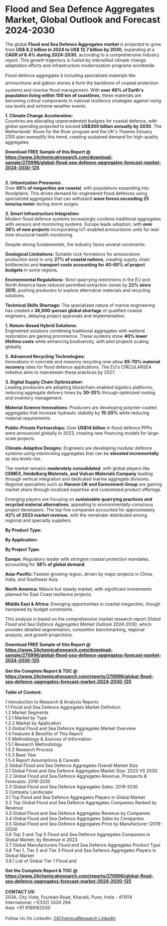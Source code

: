 <h1>Flood and Sea Defence Aggregates Market, Global Outlook and Forecast 2024-2030</h1><p>The global <strong>Flood and Sea Defence Aggregates market</strong> is projected to grow from <strong>US$ 8.2 billion in 2024 to US$ 12.7 billion by 2030</strong>, expanding at a <strong>CAGR of 6.4% during 2024-2030</strong>, according to a comprehensive industry report. This growth trajectory is fueled by intensified climate change adaptation efforts and infrastructure modernization programs worldwide.</p><p>Flood defence aggregates â including specialized materials like armourstone and gabion stones â form the backbone of coastal protection systems and riverine flood management. With <strong>over 40% of Earth's population living within 100 km of coastlines</strong>, these materials are becoming critical components in national resilience strategies against rising sea levels and extreme weather events.</p><p><strong>1. Climate Change Acceleration:</strong><br>
Countries are allocating unprecedented budgets for coastal defence, with global spending projected to exceed <strong>US$300 billion annually by 2030</strong>. The Netherlands' Room for the River program and the UK's Thames Estuary 2100 plan exemplify this trend, creating sustained demand for high-quality aggregates.</p><div><b>Download FREE Sample of this Report @ 
            <a href="https://www.24chemicalresearch.com/download-sample/270996/global-flood-sea-defence-aggregates-forecast-market-2024-2030-125">
            https://www.24chemicalresearch.com/download-sample/270996/global-flood-sea-defence-aggregates-forecast-market-2024-2030-125</a></b></div><br><p><strong>2. Urbanization Pressures:</strong><br>
Over <strong>60% of megacities are coastal</strong>, with populations expanding into floodplains. This drives demand for engineered flood defences using specialized aggregates that can withstand <strong>wave forces exceeding 25 tons/sq meter</strong> during storm surges.</p><p><strong>3. Smart Infrastructure Integration:</strong><br>
Modern flood defence systems increasingly combine traditional aggregates with sensors and monitoring systems. Europe leads adoption, with <strong>over 38% of new projects</strong> incorporating IoT-enabled armourstone units for real-time structural health monitoring.</p><p>Despite strong fundamentals, the industry faces several constraints:</p><p><strong>Geological Limitations:</strong> Suitable rock formations for armourstone production exist in only <strong>27% of coastal nations</strong>, creating supply chain bottlenecks and <strong>transport costs accounting for 40-60% of project budgets</strong> in some regions.</p><p><strong>Environmental Regulations:</strong> Strict quarrying restrictions in the EU and North America have reduced permitted extraction zones by <strong>22% since 2015</strong>, pushing producers to explore alternative materials and recycling solutions.</p><p><strong>Technical Skills Shortage:</strong> The specialized nature of marine engineering has created a <strong>38,000-person global shortage</strong> of qualified coastal engineers, delaying project approvals and implementation.</p><p><strong>1. Nature-Based Hybrid Solutions:</strong><br>
Engineered solutions combining traditional aggregates with wetland restoration are gaining prominence. These systems show <strong>40% lower lifetime costs</strong> while enhancing biodiversity, with pilot projects scaling globally.</p><p><strong>2. Advanced Recycling Technologies:</strong><br>
Innovations in concrete and masonry recycling now allow <strong>65-70% material recovery</strong> rates for flood defence applications. The EU's CIRCULARSEA initiative aims to mainstream these practices by 2027.</p><p><strong>3. Digital Supply Chain Optimization:</strong><br>
Leading producers are adopting blockchain-enabled logistics platforms, reducing aggregate delivery times by <strong>30-35%</strong> through optimized routing and inventory management.</p><p><strong>Material Science Innovations:</strong> Producers are developing polymer-coated aggregates that increase hydraulic stability by <strong>15-20%</strong> while reducing material requirements.</p><p><strong>Public-Private Partnerships:</strong> Over <strong>US$14 billion</strong> in flood defence PPPs were announced globally in 2023, creating new financing models for large-scale projects.</p><p><strong>Climate-Adaptive Designs:</strong> Engineers are developing modular defence systems using interlocking aggregates that can be <strong>elevated incrementally</strong> as sea levels rise.</p><p>The market remains <strong>moderately consolidated</strong>, with global players like <strong>CEMEX, Heidelberg Materials, and Vulcan Materials Company</strong> leading through vertical integration and dedicated marine aggregate divisions. Regional specialists such as <strong>Hanson UK and Eurocement Group</strong> are gaining market share through localized expertise and customized product offerings.</p><p>Emerging players are focusing on <strong>sustainable quarrying practices and recycled material alternatives</strong>, appealing to environmentally-conscious project developers. The top five companies accounted for approximately <strong>42% of 2023 market revenue</strong>, with the remainder distributed among regional and specialty suppliers.</p><p><strong>By Product Type:</strong></p><p><strong>By Application:</strong></p><p><strong>By Project Type:</strong></p><p><strong>Europe:</strong> Regulatory leader with stringent coastal protection mandates, accounting for <strong>38% of global demand</strong>.</p><p><strong>Asia-Pacific:</strong> Fastest-growing region, driven by major projects in China, India, and Southeast Asia.</p><p><strong>North America:</strong> Mature but steady market, with significant investments planned for East Coast resilience projects.</p><p><strong>Middle East &amp; Africa:</strong> Emerging opportunities in coastal megacities, though hampered by budget constraints.</p><p>This analysis is based on the comprehensive market research report <em>Global Flood and Sea Defence Aggregates Market Outlook 2024-2030</em>, which provides detailed segmentation, competitor benchmarking, regional analysis, and growth projections.</p><div><b>Download FREE Sample of this Report @ 
            <a href="https://www.24chemicalresearch.com/download-sample/270996/global-flood-sea-defence-aggregates-forecast-market-2024-2030-125">
            https://www.24chemicalresearch.com/download-sample/270996/global-flood-sea-defence-aggregates-forecast-market-2024-2030-125</a></b></div><br><div><b>Get the Complete Report & TOC @ 
            <a href="https://www.24chemicalresearch.com/reports/270996/global-flood-sea-defence-aggregates-forecast-market-2024-2030-125">
            https://www.24chemicalresearch.com/reports/270996/global-flood-sea-defence-aggregates-forecast-market-2024-2030-125</a></b></div><br>
            <b>Table of Content:</b><p>1 Introduction to Research & Analysis Reports<br />
    1.1 Flood and Sea Defence Aggregates Market Definition<br />
    1.2 Market Segments<br />
        1.2.1 Market by Type<br />
        1.2.2 Market by Application<br />
    1.3 Global Flood and Sea Defence Aggregates Market Overview<br />
    1.4 Features & Benefits of This Report<br />
    1.5 Methodology & Sources of Information<br />
        1.5.1 Research Methodology<br />
        1.5.2 Research Process<br />
        1.5.3 Base Year<br />
        1.5.4 Report Assumptions & Caveats<br />
2 Global Flood and Sea Defence Aggregates Overall Market Size<br />
    2.1 Global Flood and Sea Defence Aggregates Market Size: 2023 VS 2030<br />
    2.2 Global Flood and Sea Defence Aggregates Revenue, Prospects & Forecasts: 2019-2030<br />
    2.3 Global Flood and Sea Defence Aggregates Sales: 2019-2030<br />
3 Company Landscape<br />
    3.1 Top Flood and Sea Defence Aggregates Players in Global Market<br />
    3.2 Top Global Flood and Sea Defence Aggregates Companies Ranked by Revenue<br />
    3.3 Global Flood and Sea Defence Aggregates Revenue by Companies<br />
    3.4 Global Flood and Sea Defence Aggregates Sales by Companies<br />
    3.5 Global Flood and Sea Defence Aggregates Price by Manufacturer (2019-2024)<br />
    3.6 Top 3 and Top 5 Flood and Sea Defence Aggregates Companies in Global Market, by Revenue in 2023<br />
    3.7 Global Manufacturers Flood and Sea Defence Aggregates Product Type<br />
    3.8 Tier 1, Tier 2 and Tier 3 Flood and Sea Defence Aggregates Players in Global Market<br />
        3.8.1 List of Global Tier 1 Flood and </p><div><b>Get the Complete Report & TOC @ 
            <a href="https://www.24chemicalresearch.com/reports/270996/global-flood-sea-defence-aggregates-forecast-market-2024-2030-125">
            https://www.24chemicalresearch.com/reports/270996/global-flood-sea-defence-aggregates-forecast-market-2024-2030-125</a></b></div><br><b>CONTACT US:</b><br>
            203A, City Vista, Fountain Road, Kharadi, Pune, India - 411014<br>
            International: +1(332) 2424 294<br>
            Asia: +91 9169162030 <br><br>
            Follow Us On LinkedIn: <a href="https://www.linkedin.com/company/24chemicalresearch/">24ChemicalResearch LinkedIn</a>